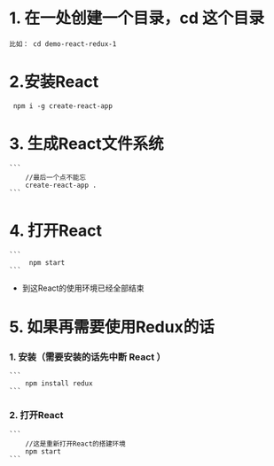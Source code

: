 # 1. 在一处创建一个目录，cd 这个目录
    比如： cd demo-react-redux-1
# 2.安装React
   ```
    npm i -g create-react-app
   ```
# 3. 生成React文件系统
    ```
        //最后一个点不能忘
        create-react-app .
    ```
# 4. 打开React
    ```
         npm start
    ```
* 到这React的使用环境已经全部结束
 
# 5. 如果再需要使用Redux的话
### 1. 安装（需要安装的话先中断 React ）
    ``` 
        npm install redux
    ```
### 2. 打开React
    ```
        //这是重新打开React的搭建环境
        npm start
    ```